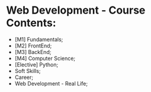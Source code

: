 # Web Development - Course Contents: 

* [M1] Fundamentals; 
* [M2] FrontEnd; 
* [M3] BackEnd; 
* [M4] Computer Science; 
* [Elective] Python; 
* Soft Skills; 
* Career; 
* Web Development - Real Life; 
